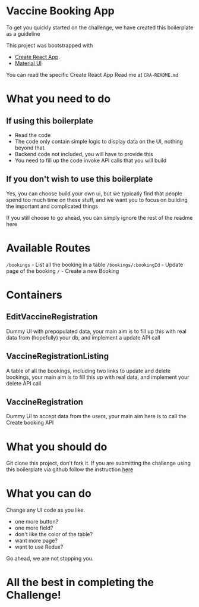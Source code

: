 # Vaccine Booking App

To get you quickly started on the challenge, we have created this boilerplate as a guideline

This project was bootstrapped with 
- [Create React App](https://github.com/facebook/create-react-app).
- [Material UI](https://mui.com/)

You can read the specific Create React App Read me at `CRA-README.md`

# What you need to do
## If using this boilerplate
- Read the code
- The code only contain simple logic to display data on the UI, nothing beyond that.
- Backend code not included, you will have to provide this
- You need to fill up the code invoke API calls that you will build

## If you don't wish to use this boilerplate
Yes, you can choose build your own ui, but we typically find that people spend too much time on these stuff, and we want you to focus on building the important and complicated things

If you still choose to go ahead, you can simply ignore the rest of the readme here

# Available Routes
`/bookings` - List all the booking in a table
`/bookings/:bookingId` - Update page of the booking
`/` - Create a new Booking

# Containers
## EditVaccineRegistration
Dummy UI with prepopulated data, your main aim is to fill up this with real data from (hopefully) your db, and implement a update API call
## VaccineRegistrationListing
A table of all the bookings, including two links to update and delete bookings, your main aim is to fill this up with real data, and implement your delete API call
## VaccineRegistration
Dummy UI to accept data from the users, your main aim here is to call the Create booking API

# What you should do
Git clone this project, don't fork it.
If you are submitting the challenge using this boilerplate via github follow the instruction [here](https://docs.github.com/en/repositories/creating-and-managing-repositories/duplicating-a-repository)

# What you can do
Change any UI code as you like.
- one more button? 
- one more field?
- don't like the color of the table?
- want more page?
- want to use Redux?

Go ahead, we are not stopping you.

# All the best in completing the Challenge!
